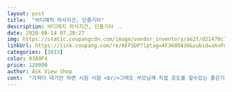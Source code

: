 ```yaml
---
layout: post 
title:  "바디매치 마사지건, 단품기타" 
description: 바디매치 마사지건, 단품기타 ..
date: 2020-08-14 07:20:27 
img: https://static.coupangcdn.com/image/vendor_inventory/ae2f/d21478c7cc6de90aff60db951f4f22dbd09d60f35a8ff7ad4510075eccc8.jpg 
linkUrl: https://link.coupang.com/re/AFFSDP?lptag=AF3600438&subid=ahnPublicAsk&pageKey=1772673082&itemId=3018351754&vendorItemId=71228996315&traceid=V0-113-dc2b4d7eb5513672 
categories: [1013] 
color: 03A9F4 
price: 128000 
author: Ask View Shop 
cont:  "가져다 대기만 하면 시원 시원 <br/>그래도 부모님께 직접 효도를 할수있는 좋은기회인것같아요ㅋ<br/>너무 시원하고 가격대비 만족합니다<br/>다만 부품하나가 뾰족하게 마감처리를 제대로안했어요ㅠ<br/>두드림이 약하지 않아서 좋아요<br/>뒷쪽 종아리 허벅지 허리 등 어깨 해 주니까<br/>본체도 좀 무거워서 오래는 사용하기가 힘들어요ㅋ<br/>시원한데 등쪽은 혼자서는 무리예요ㅠ<br/>아  시원하다고 하면서 감사 하다고<br/>안마건은 부위를 가리지 않고 사용할 수<br/>어깨랑 발바닥 종아리 허벅지 팔<br/>여행갈 때 가져가려구요<br/>요즘 유행 하길래 샀는데요<br/>우리 딸 업드려서 폰 게임 하길래<br/>인사를 다 하네요<br/>있어서 더 좋습니다<br/>전 어깨근육이 많이 뭉쳐있거든요<br/>정말 시원하고 좋아요<br/>주말 부부 라서 남편꺼 까지 2개 구입<br/>지금도 외출갔다 와서 종아리 풀고 있어요<br/>진작 살걸 <br/>집에 안마의자랑 종아리용 가포도 있는데<br/>하길 잘 했어요<br/>한번 충전 하면 6시간 사용 한다고 하니<br/>" 
---
```

